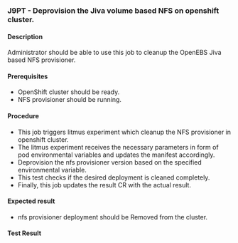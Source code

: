 ### J9PT - Deprovision the Jiva volume based NFS on openshift cluster.

#### Description

Administrator should be able to use this job to cleanup the OpenEBS Jiva based NFS provisioner.

#### Prerequisites

- OpenShift cluster should be ready.
- NFS provisioner should be running.

#### Procedure

- This job triggers litmus experiment which cleanup the NFS provisioner in openshift cluster.
- The litmus experiment receives the necessary parameters in form of pod environmental variables and updates the manifest accordingly.
- Deprovision the nfs provisioner version based on the specified environmental variable.
- This test checks if the desired deployment is cleaned completely.
- Finally, this job updates the result CR with the actual result.

#### Expected result

- nfs provisioner deployment should be Removed from the cluster.

#### Test Result